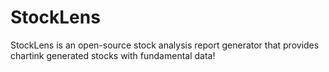 # StockLens
StockLens is an open-source stock analysis report generator that provides chartink generated stocks with fundamental data!
